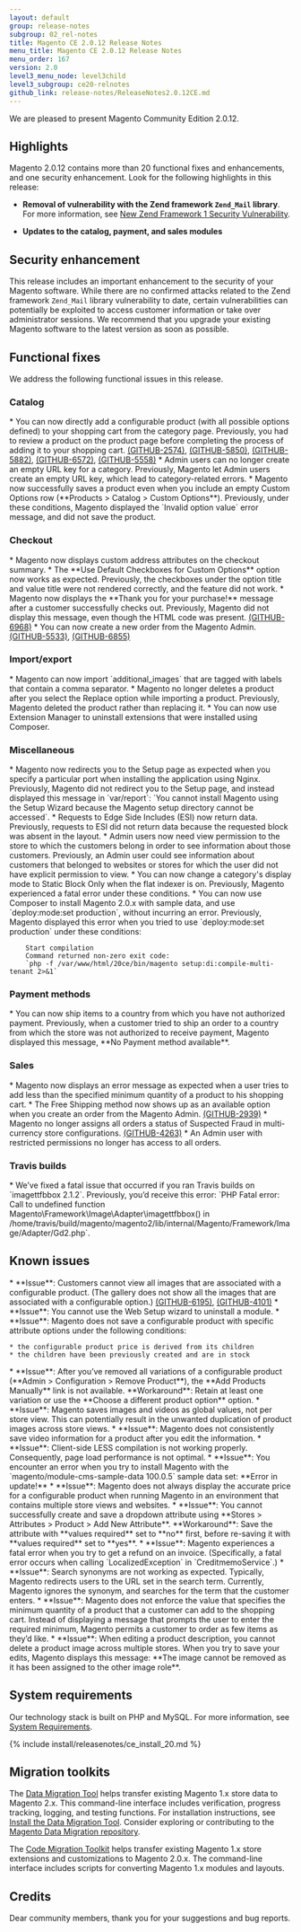 ```yaml
---
layout: default
group: release-notes
subgroup: 02_rel-notes
title: Magento CE 2.0.12 Release Notes
menu_title: Magento CE 2.0.12 Release Notes
menu_order: 167
version: 2.0
level3_menu_node: level3child
level3_subgroup: ce20-relnotes 
github_link: release-notes/ReleaseNotes2.0.12CE.md
---
```

We are pleased to present Magento Community Edition 2.0.12. 



## Highlights

Magento 2.0.12 contains more than 20 functional fixes and enhancements, and one security enhancement. Look for the following highlights in this release:

* **Removal of vulnerability with the Zend framework `Zend_Mail` library**. For more information, see <a href="https://magento.com/security/news/new-zend-framework-1-security-vulnerability" target="_blank">New Zend Framework 1 Security Vulnerability</a>.  


* **Updates to the catalog, payment, and sales modules**

## Security enhancement

This release includes an important enhancement to the security of your Magento software. While there are no confirmed attacks related to the Zend framework `Zend_Mail` library vulnerability to date, certain vulnerabilities can potentially be exploited to access customer information or take over administrator sessions. We recommend that you upgrade your existing Magento software to the latest version as soon as possible.



## Functional fixes

We address the following functional issues in this release.


### Catalog

<!--- 58504 -->* You can now directly add a configurable product (with all possible options defined) to your shopping cart from the category page. Previously,  you had to review a product on the product page before completing the process of adding it to your shopping cart. <a href="https://github.com/magento/magento2/issues/2574" target="_blank">(GITHUB-2574)</a>, <a href="https://github.com/magento/magento2/issues/5850" target="_blank">(GITHUB-5850)</a>, <a href="https://github.com/magento/magento2/issues/5882" target="_blank">(GITHUB-5882)</a>, <a href="https://github.com/magento/magento2/issues/6572" target="_blank">(GITHUB-6572)</a>,  <a href="https://github.com/magento/magento2/issues/5558" target="_blank">(GITHUB-5558)</a>

<!--- 60055 -->* Admin users can no longer create an empty URL key for a category. Previously, Magento let Admin users create an empty URL key, which lead to category-related errors.

<!--- 62647 -->* Magento now successfully saves a product even when you include an empty Custom Options row (**Products > Catalog > Custom Options**). Previously, under these conditions, Magento displayed the `Invalid option value` error message, and did not save the product.  




### Checkout

<!--- 58946 -->* Magento now displays custom address attributes on the checkout summary. 

<!--- 60877 -->* The **Use Default Checkboxes for Custom Options** option now works as expected. Previously, the checkboxes under the option title and value title were not rendered correctly, and the feature did not work.


<!--- 61113 -->* Magento now displays the **Thank you for your purchase!** message after a customer successfully checks out. Previously,  Magento did not display this message, even though the HTML code was present. <a href="https://github.com/magento/magento2/issues/6968" target="_blank">(GITHUB-6968)</a>

<!--- 61022 -->* You can now create a new order from the Magento Admin. <a href="https://github.com/magento/magento2/issues/5533" target="_blank">(GITHUB-5533)</a>,  <a href="https://github.com/magento/magento2/issues/6855" target="_blank">(GITHUB-6855)</a>



### Import/export

<!--- 61264 -->* Magento can now import `additional_images` that are tagged with labels that contain a comma separator.

<!--- 61075 -->* Magento  no longer deletes a product after you select the Replace option while importing a product. Previously,  Magento deleted the product rather than replacing it.  

<!--- 63243 -->* You can now use Extension Manager to uninstall extensions that were installed using Composer. 



### Miscellaneous

<!--- 60724 -->* Magento now redirects you to the Setup page as expected when you specify a particular port when installing the application using Nginx. Previously, Magento did not redirect you to the Setup page, and instead displayed this message in `var/report`: `You cannot install Magento using the Setup Wizard because the Magento setup directory cannot be accessed`. 

<!--- 57519 -->* Requests to Edge Side Includes (ESI) now return data. Previously, requests to ESI did not return data because the requested block was absent in the layout. 

<!--- 62680 -->* Admin users now need view permission to the store to which the customers belong in order to see information about those customers. Previously, an Admin user could see information about customers that belonged to websites or stores for which the user did not have explicit permission to view.

<!--- 63209 -->* You can now change a category's display mode to Static Block Only when the flat indexer is on. Previously, Magento experienced a fatal error under these conditions.

<!--- 61188 -->* You can now use Composer to install Magento 2.0.x with sample data, and use `deploy:mode:set production`, without incurring an error. Previously, Magento displayed this error when you tried to use `deploy:mode:set production` under these conditions: 

		Start compilation
		Command returned non-zero exit code:
		`php -f /var/www/html/20ce/bin/magento setup:di:compile-multi-tenant 2>&1`



### Payment methods

<!--- 56925 -->* You can now ship items to a country from which you have not authorized payment. Previously, when a customer tried to ship an order to a country from which the store was not authorized to receive payment, Magento displayed this message, **No Payment method available**.


### Sales


<!--- 61151 -->* Magento now displays an error message as expected when a user tries to add less than the specified minimum quantity of a product to his shopping cart. 

<!--- 61091 -->* The Free Shipping method now shows up as an available option when you create an order from the Magento Admin. <a href="https://github.com/magento/magento2/issues/2939" target="_blank">(GITHUB-2939)</a>

<!--- 60327 -->* Magento no longer assigns all orders a status of Suspected Fraud in multi-currency store configurations. <a href="https://github.com/magento/magento2/issues/4263" target="_blank">(GITHUB-4263)</a>

<!--- 61146 -->* An Admin user with restricted permissions no longer has access to all orders. 





### Travis builds

<!--- 62455 -->* We’ve fixed a fatal issue that occurred if you ran Travis builds on `imagettfbbox 2.1.2`. Previously, you’d receive this error: `PHP Fatal error: Call to undefined function Magento\Framework\Image\Adapter\imagettfbbox() in /home/travis/build/magento/magento2/lib/internal/Magento/Framework/Image/Adapter/Gd2.php`.



<!--- NOT A BUG --> 

<!--- 62727 --> 

<!--- 62795 -->


<!--- INTERNAL ONLY --> 


<!--- 62121 -->

<!--- 62201 -->
<!--- 62202 -->
<!--- 61079 -->





<!--- CANNOT REPRODUCE --> 

<!--- 61148 -->

<!--- 62793 --> 

<!--- 62581 --> 

<!--- 62574 --> 

<!--- 62671 --> 

## Known issues

<!--- 61112 -->* **Issue**: Customers cannot view all images that are associated with a configurable product. (The gallery does not show all the images that are associated with a configurable option.) <a href="https://github.com/magento/magento2/issues/6195" target="_blank">(GITHUB-6195)</a>, <a href="https://github.com/magento/magento2/issues/4101" target="_blank">(GITHUB-4101)</a>

<!--- 61708 -->* **Issue**: You cannot use the Web Setup wizard to uninstall a module. 


<!--- 61960 -->* **Issue**: Magento does not save a configurable product with specific attribute options under the following conditions: 

	* the configurable product price is derived from its children
	* the children have been previously created and are in stock


<!--- 57165 -->* **Issue**: After you’ve removed all variations of a configurable product (**Admin > Configuration > Remove Product**), the **Add Products Manually** link is not available. **Workaround**: Retain at least one variation or use the **Choose a different product option** option.

<!--- 61970 -->* **Issue**:  Magento saves images and videos as global values, not per store view. This can potentially result in the unwanted duplication of product images across store views. 

<!--- 61208 -->* **Issue**: Magento does not consistently save video information for a product after you edit the information. 

<!--- 61100 -->* **Issue**: Client-side LESS compilation is not working properly. Consequently, page load performance is not optimal.

<!--- 61241 -->* **Issue**: You encounter an error when you try to install Magento with the `magento/module-cms-sample-data 100.0.5` sample data set: **Error in update!** 

<!--- 62049 -->* **Issue**: Magento does not always display the accurate price for a configurable product when running Magento in an environment that contains multiple store views and websites. 

<!--- 63212 -->* **Issue**: You cannot successfully create and save a dropdown attribute using **Stores > Attributes > Product > Add New Attribute**. **Workaround**: Save the attribute with **values required** set to **no** first, before re-saving it with **values required** set to **yes**.

<!--- 61238 -->* **Issue**: Magento experiences a fatal error when you try to get a refund on an invoice. (Specifically, a fatal error occurs when calling `LocalizedException` in `CreditmemoService`.)

<!--- 62131 -->* **Issue**: Search synonyms are not working as expected. Typically, Magento redirects users to the URL set in the search term. Currently, Magento ignores the synonym, and searches for the term that the customer enters. 

<!--- 61973 -->* **Issue**: Magento does not enforce the value that specifies the minimum quantity of a product that a customer can add to the shopping cart. Instead of displaying a message that prompts the user to enter the required minimum, Magento permits a customer to order as few items as they’d like. 

<!--- 61150 -->* **Issue**: When editing a product description, you cannot delete a product image across multiple stores. When you try to save your edits, Magento displays this message: **The image cannot be removed as it has been assigned to the other image role**. 


## System requirements
Our technology stack is built on PHP and MySQL. For more information, see
<a href="{{ page.baseurl }}install-gde/system-requirements.html" target="_blank">System Requirements</a>.

{% include install/releasenotes/ce_install_20.md %}


## Migration toolkits
The <a href="{{ page.baseurl }}migration/migration-migrate.html" target="_blank">Data Migration Tool</a> helps transfer existing Magento 1.x store data to Magento 2.x. This command-line interface includes verification, progress tracking, logging, and testing functions. For installation instructions, see  <a href="{{ page.baseurl }}migration/migration-tool-install.html" target="_blank">Install the Data Migration Tool</a>. Consider exploring or contributing to the <a href="https://github.com/magento/data-migration-tool" target="_blank"> Magento Data Migration repository</a>.

The <a href="https://github.com/magento/code-migration" target="_blank">Code Migration Toolkit</a> helps transfer existing Magento 1.x store extensions and customizations to Magento 2.0.x. The command-line interface includes scripts for converting Magento 1.x modules and layouts.

## Credits

Dear community members, thank you for your suggestions and bug reports.
